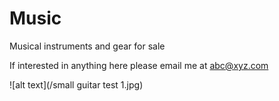 # Music
Musical instruments and gear for sale

If interested in anything here please email me at abc@xyz.com



![alt text](/small guitar test 1.jpg)
